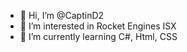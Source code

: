 - 👋 Hi, I’m @CaptinD2
- 👀 I’m interested in Rocket Engines ISX
- 🌱 I’m currently learning C#, Html, CSS

